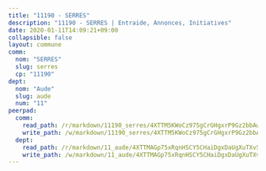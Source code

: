 ```yaml
---
title: "11190 - SERRES"
description: "11190 - SERRES | Entraide, Annonces, Initiatives"
date: 2020-01-11T14:09:21+09:00
collapsible: false
layout: commune
comm:
  nom: "SERRES"
  slug: serres
  cp: "11190"
dept:
  nom: "Aude"
  slug: aude
  num: "11"
peerpad:
  comm:
    read_path: /r/markdown/11190_serres/4XTTM5KWoCz975gCrGHgxrP9Gz2bbAwksmVXMVnzv9KTffeUU
    write_path: /w/markdown/11190_serres/4XTTM5KWoCz975gCrGHgxrP9Gz2bbAwksmVXMVnzv9KTffeUU-K3TgTjhAGHwGaq6VUBKtqVQu2Roe6vPEhtXuJAonHHG9NNwGVHfwAYwSnW2fTyu7V9kLqjvSQ1R73tH8ugoZ7cPV8KFqbS3U6cMSUsCxRXGnZ4RVjN2ic5CqGH9KMefT68KSUByW
  dept:
    read_path: /r/markdown/11_aude/4XTTMAGp75xRqnHSCY5CHaiDgxDaUgXuTXvSZDHnY1JdjJiUk
    write_path: /w/markdown/11_aude/4XTTMAGp75xRqnHSCY5CHaiDgxDaUgXuTXvSZDHnY1JdjJiUk-K3TgUenjCPDfs1W21bst2JvrPDW324QBfMvPid11puzXxXGQEeNw9p4QtfnUhSn4LYSwR6UDBQmdr3wFq2CDRGqNz2QynSm58zgCpz2PKP6Y24UTpxW22MudfeZ339ZPKnHm6XTr
---
```


